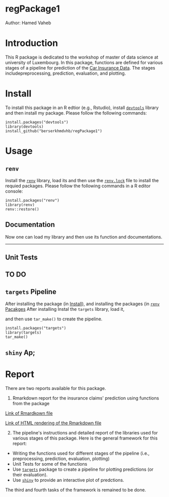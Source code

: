 # regPackage1
Author: Hamed Vaheb

# Introduction

This R package is dedicated to the workshop of master of data science at university of Luxembourg.
In this package, functions are defined for various stages of a pipeline for prediction of the [Car Insurance Data](https://www.kaggle.com/datasets/sagnik1511/car-insurance-data). The stages includepreprocessing, prediction, evaluation, and plotting.

# Install

To install this package in an R edtior (e.g., Rstudio), install [`devtools`](https://www.r-project.org/nosvn/pandoc/devtools.html) library and then install my package. Please follow the following commands:

```
install.packages("devtools")
library(devtools)
install_github("berserkhmdvhb/regPackage1")
```

# Usage

## `renv` 
Install the [`renv`](https://rstudio.github.io/renv/articles/renv.html) library, load its and then use the [`renv.lock`](https://github.com/berserkhmdvhb/regPackage1/blob/main/renv.lock) file to install the requied packages. Please follow the following commands in a R editor console:

```
install.packages("renv")
library(renv)
renv::restore()
```
## Documentation
Now one can load my library and then use its function and documentations.

---
## Unit Tests
TO DO
---

## `targets` Pipeline

After installing the package (in [Install](#Install)), and installing the packages (in [`renv` Pacakges](##`renv`)
After installing Instal the `targets` library, load it, 


and then use `tar_make()` to create the pipeline.

```
install.packages("targets")
library(targets)
tar_make()
```


## `shiny` Ap;



# Report
There are two reports available for this package.

 1. Rmarkdown report for the insurance claims' prediction using functions from the package

[Link of Rmardkown file](https://github.com/berserkhmdvhb/regPackage1/blob/main/inst/report.Rmd)

[Link of HTML rendering of the Rmarkdown file](https://htmlpreview.github.io/?https://github.com/berserkhmdvhb/regPackage1/blob/main/inst/report.html)

2. The pipeline's instructions and detailed report of the libraries used for various stages of this package. Here is the general framework for this report:
 - Writing the functions used for different stages of the pipeline (i.e., preprocessing, prediction, evaluation, plotting)
 - Unit Tests for some of the functions
 - Use [`targets`](https://cran.r-project.org/web/packages/targets/index.html) package to create a pipeline for plotting predictions (or their evaluation).
 - Use [`shiny`](https://shiny.rstudio.com/) to provide an interactive plot of predctions.

The third and fourth tasks of the framework is remained to be done.
